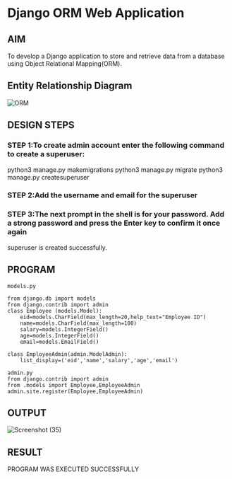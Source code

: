 # Django ORM Web Application

## AIM
To develop a Django application to store and retrieve data from a database using Object Relational Mapping(ORM).

## Entity Relationship Diagram
![ORM](https://user-images.githubusercontent.com/118781418/213472178-b5b39886-eab4-43c5-a050-8e5fa9db9aa5.png)

## DESIGN STEPS

### STEP 1:To create admin account enter the following command to create a superuser:
python3 manage.py makemigrations
python3 manage.py migrate
python3 manage.py createsuperuser

### STEP 2:Add the username and email for the superuser

### STEP 3:The next prompt in the shell is for your password. Add a strong password and press the Enter key to confirm it once again
superuser is created successfully.


## PROGRAM
```
models.py

from django.db import models
from django.contrib import admin
class Employee (models.Model):
    eid=models.CharField(max_length=20,help_text="Employee ID")
    name=models.CharField(max_length=100)
    salary=models.IntegerField()
    age=models.IntegerField()
    email=models.EmailField()

class EmployeeAdmin(admin.ModelAdmin):
    list_display=('eid','name','salary','age','email')

admin.py
from django.contrib import admin
from .models import Employee,EmployeeAdmin
admin.site.register(Employee,EmployeeAdmin)
```



## OUTPUT

![Screenshot (35)](https://user-images.githubusercontent.com/118781418/213216706-d6c3eb7a-48b2-490c-8e1a-76a21d04592d.png)


## RESULT
PROGRAM WAS EXECUTED SUCCESSFULLY
